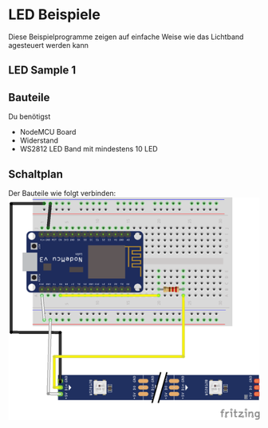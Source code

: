 # LED Beispiele

Diese Beispielprogramme zeigen auf einfache Weise wie das Lichtband agesteuert werden kann

## LED Sample 1


## Bauteile
Du benötigst
- NodeMCU Board
- Widerstand
- WS2812 LED Band mit mindestens 10 LED

## Schaltplan
Der Bauteile wie folgt verbinden: ![Schaltplan](./LED_Sample.png)
